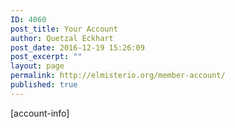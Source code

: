 ```yaml
---
ID: 4060
post_title: Your Account
author: Quetzal Eckhart
post_date: 2016-12-19 15:26:09
post_excerpt: ""
layout: page
permalink: http://elmisterio.org/member-account/
published: true
---
```

[account-info]